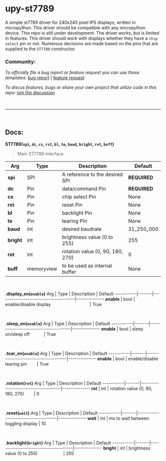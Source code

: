 # upy-st7789


A simple st7789 driver for 240x240 pixel IPS displays, written in micropython. This driver should be compatible with any micropython device. This repo is still under development. The driver works, but is limited in features. This driver should work with displays whether they have a `chip select` pin or not. Numerous decisions are made based on the pins that are supplied to the `ST7789` constructor.

### Community:

_To officially file a bug report or feature request you can use these templates:_   [bug report](https://github.com/OneMadGypsy/pupy-st7789/blob/main/.github/ISSUE_TEMPLATE/bug_report.md) | [feature request](https://github.com/OneMadGypsy/upy-st7789/blob/main/.github/ISSUE_TEMPLATE/feature_request.md)

_To discus features, bugs or share your own project that utilize code in this repo:_   [join the discussion](https://github.com/OneMadGypsy/upy-st7789/discussions/1)

<br />

-------

<br />


## Docs:


**ST7789(`spi`, `dc`, `cs`, `rst`, `bl`, `te`, `baud`, `bright`, `rot`, `buff`)**
> Main ST7789 interface

 Arg       | Type       | Description                      | Default
-----------|------------|----------------------------------|--------------
**spi**    | SPI        | A reference to the desired SPI   | **REQUIRED**
**dc**     | Pin        | data/command Pin                 | **REQUIRED**
**cs**     | Pin        | chip select Pin                  | None
**rst**    | Pin        | reset Pin                        | None
**bl**     | Pin        | backlight Pin                    | None
**te**     | Pin        | tearing Pin                      | None
**baud**   | int        | desired baudrate                 | 31_250_000
**bright** | int        | brightness value (0 to 255)      | 255
**rot**    | int        | rotation value (0, 90, 180, 270) | 0
**buff**   | memoryview | to be used as internal buffer    | None

<br />

**.display_en(`enable`)**
 Arg       | Type  | Description                          | Default
-----------|-------|--------------------------------------|--------------
**enable** | bool  | enable/disable display         | True

<br />

**.sleep_en(`enable`)**
 Arg       | Type  | Description                          | Default
-----------|-------|--------------------------------------|--------------
**enable** | bool  | sleep on/sleep off                  | True

<br />

**.tear_en(`enable`)**
 Arg       | Type  | Description                         | Default
-----------|-------|-------------------------------------|--------------
**enable** | bool  | enable/disable tearing pin         | True

<br />

**.rotation(`rot`)**
 Arg       | Type  | Description                         | Default
-----------|-------|-------------------------------------|--------------
**rot**    | int   | rotation value (0, 90, 180, 270)   | 0

<br />

**.reset(`wait`)**
 Arg       | Type  | Description                         | Default
-----------|-------|-------------------------------------|--------------
**wait**   | int   | ms to wait between toggling display | 10

<br />

**.backlight(`bright`)**
 Arg       | Type  | Description                          | Default
-----------|-------|--------------------------------------|--------------
**bright** | int   | brightness value (0 to 255)      | 255
